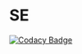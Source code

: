 # SE
[![Codacy Badge](https://app.codacy.com/project/badge/Grade/337a46d6709d43439ec24b1900dfb132)](https://www.codacy.com/gh/Paul-Finch/Refactoring/dashboard?utm_source=github.com&amp;utm_medium=referral&amp;utm_content=Paul-Finch/Refactoring&amp;utm_campaign=Badge_Grade)